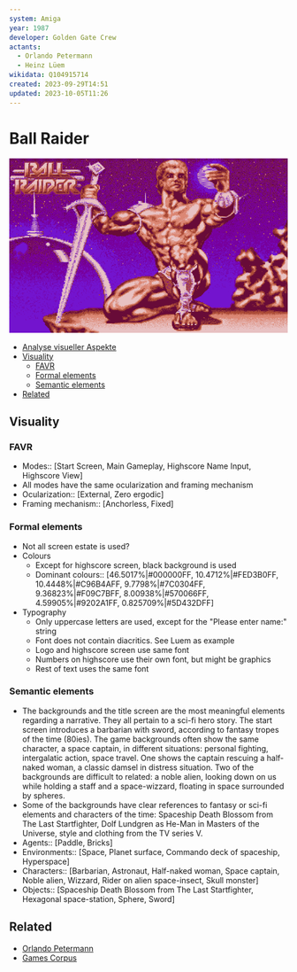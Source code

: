 ```yaml
---
system: Amiga
year: 1987
developer: Golden Gate Crew
actants:
  - Orlando Petermann
  - Heinz Lüem
wikidata: Q104915714
created: 2023-09-29T14:51
updated: 2023-10-05T11:26
---
```

# Ball Raider

![](assets/ball_raider_start_screen.png)

- [Analyse visueller Aspekte](#analyse-visueller-aspekte)
- [Visuality](#visuality)
	- [FAVR](#fvar)
	- [Formal elements](#formal-elements)
	- [Semantic elements](#semantic-elements)
- [Related](#related)

## Visuality
### FAVR
- Modes:: [Start Screen, Main Gameplay, Highscore Name Input, Highscore View]
- All modes have the same ocularization and framing mechanism
- Ocularization:: [External, Zero ergodic]
- Framing mechanism:: [Anchorless, Fixed]
### Formal elements
- Not all screen estate is used?
- Colours
	- Except for highscore screen, black background is used
	- Dominant colours:: [46.5017%|#000000FF, 10.4712%|#FED3B0FF, 10.4448%|#C96B4AFF, 9.7798%|#7C0304FF, 9.36823%|#F09C7BFF, 8.00938%|#570066FF, 4.59905%|#9202A1FF, 0.825709%|#5D432DFF]
- Typography
	- Only uppercase letters are used, except for the "Please enter name:" string
	- Font does not contain diacritics. See Luem as example
	- Logo and highscore screen use same font
	- Numbers on highscore use their own font, but might be graphics
	- Rest of text uses the same font
### Semantic elements
- The backgrounds and the title screen are the most meaningful elements regarding a narrative. They all pertain to a sci-fi hero story. The start screen introduces a barbarian with sword, according to fantasy tropes of the time (80ies). The game backgrounds often show the same character, a space captain, in different situations: personal fighting, intergalatic action, space travel. One shows the captain rescuing a half-naked woman, a classic damsel in distress situation. Two of the backgrounds are difficult to related: a noble alien, looking down on us while holding a staff and a space-wizzard, floating in space surrounded by spheres.
- Some of the backgrounds have clear references to fantasy or sci-fi elements and characters of the time: Spaceship Death Blossom from The Last Startfighter, Dolf Lundgren as He-Man in Masters of the Universe, style and clothing from the TV series V.
- Agents:: [Paddle, Bricks]
- Environments:: [Space, Planet surface, Commando deck of spaceship, Hyperspace]
- Characters:: [Barbarian, Astronaut, Half-naked woman, Space captain, Noble alien, Wizzard, Rider on alien space-insect, Skull monster]
- Objects:: [Spaceship Death Blossom from The Last Startfighter, Hexagonal space-station, Sphere, Sword]

## Related
- [Orlando Petermann](notes/Orlando%20Petermann.md)
- [Games Corpus](notes/Games%20Corpus.md)

[^1]: Siehe dazu https://www.reddit.com/r/retrogaming/comments/11bjc4m/i_love_how_misleading_80s_90s_boxart_is/ oder diese Übersicht [https://www.reddit.com/r/retrogaming/search/?q=box-art vs gameplay](https://www.reddit.com/r/retrogaming/search/?q=box-art vs gameplay)
[^2]: Vgjunk. “VGJUNK: AMIGA TITLE SCREENS FEATURING LARGE SHIRTLESS MEN.” _VGJUNK_ (blog), September 29, 2015. [http://retrovania-vgjunk.blogspot.com/2015/09/amiga-title-screens-featuring-large.html](http://retrovania-vgjunk.blogspot.com/2015/09/amiga-title-screens-featuring-large.html).
[^3]: https://hol.abime.net/2020